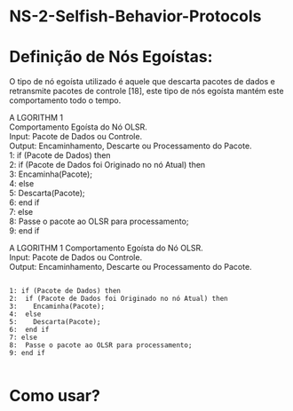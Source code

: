 # NS-2-Selfish-Behavior-Protocols

# Definição de Nós Egoístas: 
O tipo de nó egoísta utilizado é aquele que descarta pacotes de dados e retransmite pacotes de controle [18], este tipo de nós egoísta mantém este comportamento todo o tempo.


A LGORITHM 1</br>
Comportamento Egoísta do Nó OLSR.</br>
Input: Pacote de Dados ou Controle.</br>
Output: Encaminhamento, Descarte ou Processamento do Pacote.</br>
1: if (Pacote de Dados) then</br>
2:  if (Pacote de Dados foi Originado no nó Atual) then</br>
3:    Encaminha(Pacote);</br>
4:  else</br>
5:    Descarta(Pacote);</br>
6:  end if</br>
7: else</br>
8:  Passe o pacote ao OLSR para processamento;</br>
9: end if</br>

<p>
A LGORITHM 1
Comportamento Egoísta do Nó OLSR.</br>
Input: Pacote de Dados ou Controle.</br>
Output: Encaminhamento, Descarte ou Processamento do Pacote.</br>
  <pre><code>
1: if (Pacote de Dados) then
2:  if (Pacote de Dados foi Originado no nó Atual) then
3:    Encaminha(Pacote);
4:  else
5:    Descarta(Pacote);
6:  end if
7: else
8:  Passe o pacote ao OLSR para processamento;
9: end if
  </code></pre>
</p>



# Como usar?
